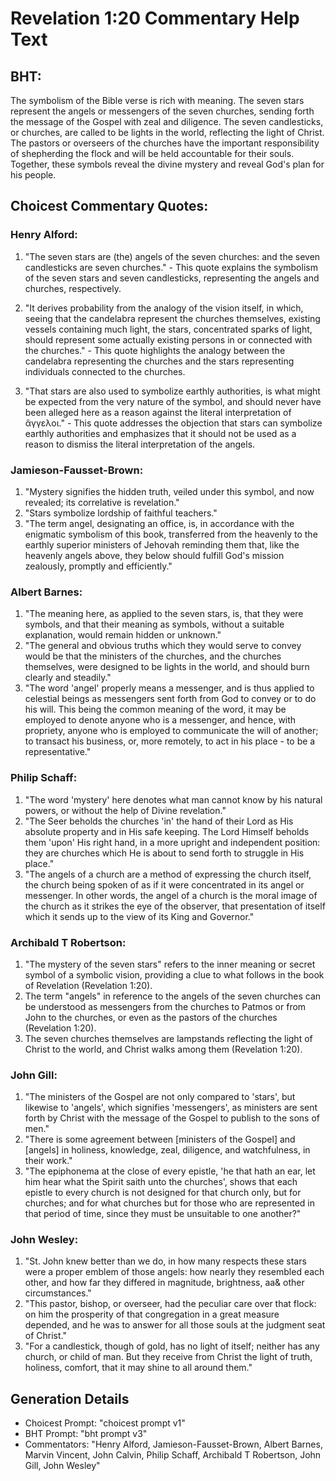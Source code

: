 # Revelation 1:20 Commentary Help Text

## BHT:
The symbolism of the Bible verse is rich with meaning. The seven stars represent the angels or messengers of the seven churches, sending forth the message of the Gospel with zeal and diligence. The seven candlesticks, or churches, are called to be lights in the world, reflecting the light of Christ. The pastors or overseers of the churches have the important responsibility of shepherding the flock and will be held accountable for their souls. Together, these symbols reveal the divine mystery and reveal God's plan for his people.

## Choicest Commentary Quotes:
### Henry Alford:
1. "The seven stars are (the) angels of the seven churches: and the seven candlesticks are seven churches." - This quote explains the symbolism of the seven stars and seven candlesticks, representing the angels and churches, respectively.

2. "It derives probability from the analogy of the vision itself, in which, seeing that the candelabra represent the churches themselves, existing vessels containing much light, the stars, concentrated sparks of light, should represent some actually existing persons in or connected with the churches." - This quote highlights the analogy between the candelabra representing the churches and the stars representing individuals connected to the churches.

3. "That stars are also used to symbolize earthly authorities, is what might be expected from the very nature of the symbol, and should never have been alleged here as a reason against the literal interpretation of ἄγγελοι." - This quote addresses the objection that stars can symbolize earthly authorities and emphasizes that it should not be used as a reason to dismiss the literal interpretation of the angels.

### Jamieson-Fausset-Brown:
1. "Mystery signifies the hidden truth, veiled under this symbol, and now revealed; its correlative is revelation."
2. "Stars symbolize lordship of faithful teachers."
3. "The term angel, designating an office, is, in accordance with the enigmatic symbolism of this book, transferred from the heavenly to the earthly superior ministers of Jehovah reminding them that, like the heavenly angels above, they below should fulfill God's mission zealously, promptly and efficiently."

### Albert Barnes:
1. "The meaning here, as applied to the seven stars, is, that they were symbols, and that their meaning as symbols, without a suitable explanation, would remain hidden or unknown."
2. "The general and obvious truths which they would serve to convey would be that the ministers of the churches, and the churches themselves, were designed to be lights in the world, and should burn clearly and steadily."
3. "The word 'angel' properly means a messenger, and is thus applied to celestial beings as messengers sent forth from God to convey or to do his will. This being the common meaning of the word, it may be employed to denote anyone who is a messenger, and hence, with propriety, anyone who is employed to communicate the will of another; to transact his business, or, more remotely, to act in his place - to be a representative."

### Philip Schaff:
1. "The word 'mystery' here denotes what man cannot know by his natural powers, or without the help of Divine revelation."
2. "The Seer beholds the churches 'in' the hand of their Lord as His absolute property and in His safe keeping. The Lord Himself beholds them 'upon' His right hand, in a more upright and independent position: they are churches which He is about to send forth to struggle in His place."
3. "The angels of a church are a method of expressing the church itself, the church being spoken of as if it were concentrated in its angel or messenger. In other words, the angel of a church is the moral image of the church as it strikes the eye of the observer, that presentation of itself which it sends up to the view of its King and Governor."

### Archibald T Robertson:
1. "The mystery of the seven stars" refers to the inner meaning or secret symbol of a symbolic vision, providing a clue to what follows in the book of Revelation (Revelation 1:20).
2. The term "angels" in reference to the angels of the seven churches can be understood as messengers from the churches to Patmos or from John to the churches, or even as the pastors of the churches (Revelation 1:20).
3. The seven churches themselves are lampstands reflecting the light of Christ to the world, and Christ walks among them (Revelation 1:20).

### John Gill:
1. "The ministers of the Gospel are not only compared to 'stars', but likewise to 'angels', which signifies 'messengers', as ministers are sent forth by Christ with the message of the Gospel to publish to the sons of men."
2. "There is some agreement between [ministers of the Gospel] and [angels] in holiness, knowledge, zeal, diligence, and watchfulness, in their work."
3. "The epiphonema at the close of every epistle, 'he that hath an ear, let him hear what the Spirit saith unto the churches', shows that each epistle to every church is not designed for that church only, but for churches; and for what churches but for those who are represented in that period of time, since they must be unsuitable to one another?"

### John Wesley:
1. "St. John knew better than we do, in how many respects these stars were a proper emblem of those angels: how nearly they resembled each other, and how far they differed in magnitude, brightness, aa& other circumstances."
2. "This pastor, bishop, or overseer, had the peculiar care over that flock: on him the prosperity of that congregation in a great measure depended, and he was to answer for all those souls at the judgment seat of Christ."
3. "For a candlestick, though of gold, has no light of itself; neither has any church, or child of man. But they receive from Christ the light of truth, holiness, comfort, that it may shine to all around them."


## Generation Details
- Choicest Prompt: "choicest prompt v1"
- BHT Prompt: "bht prompt v3"
- Commentators: "Henry Alford, Jamieson-Fausset-Brown, Albert Barnes, Marvin Vincent, John Calvin, Philip Schaff, Archibald T Robertson, John Gill, John Wesley"

